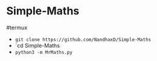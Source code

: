 # Simple-Maths


#termux 


- `git clone https://github.com/NandhaxD/Simple-Maths`
- `cd Simple-Maths
- `python3 -m MrMaths.py`
